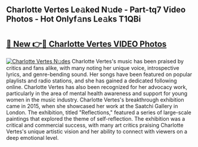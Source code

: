 ## Charlotte Vertes Le𝚊ked N𝚞de - Part-tq7 Video Photos - Hot Onlyf𝚊ns Le𝚊ks T1QBi

# <h2><a href="http://ab5939.deff.icu/?id=Charlotte+Vertes">🔗 New 👉🔴 Charlotte Vertes VIDEO Photos</a></h2>

[![Charlotte Vertes N𝚞des](https://i.imgur.com/rIISA9y.gif)](http://ab5939.deff.icu/?id=Charlotte+Vertes)
Charlotte Vertes's music has been praised by critics and fans alike, with many noting her unique voice, introspective lyrics, and genre-bending sound. Her songs have been featured on popular playlists and radio stations, and she has gained a dedicated following online. Charlotte Vertes has also been recognized for her advocacy work, particularly in the area of mental health awareness and support for young women in the music industry. Charlotte Vertes's breakthrough exhibition came in 2015, when she showcased her work at the Saatchi Gallery in London. The exhibition, titled "Reflections," featured a series of large-scale paintings that explored the theme of self-reflection. The exhibition was a critical and commercial success, with many art critics praising Charlotte Vertes's unique artistic vision and her ability to connect with viewers on a deep emotional level.
